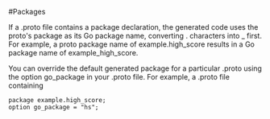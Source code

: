 #Packages

If a .proto file contains a package declaration, the generated code uses the proto's package as its Go package name, converting . characters into _ first. For example, a proto package name of example.high_score results in a Go package name of example_high_score.

You can override the default generated package for a particular .proto using the option go_package in your .proto file. For example, a .proto file containing

```
package example.high_score;
option go_package = "hs";

```
